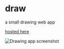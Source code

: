 # draw
a small drawing web app

[hosted here](https://nathanwentworth.co/draw)

![Drawing app screenshot](https://nathanwentworth.co/img/draw.png)
